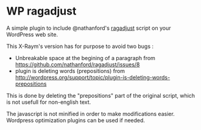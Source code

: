 WP ragadjust
============

A simple plugin to include @nathanford's [ragadjust](https://github.com/nathanford/ragadjust) script on your WordPress web site.

This X-Raym's version has for purpose to avoid two bugs :
- Unbreakable space at the begining of a paragraph from https://github.com/nathanford/ragadjust/issues/8
- plugin is deleting words (prepositions) from http://wordpress.org/support/topic/plugin-is-deleting-words-prepositions

This is done by deleting the "prepositions" part of the original script, which is not usefull for non-english text.

The javascript is not minified in order to make modifications easier. Wordpress optimization plugins can be used if needed.
